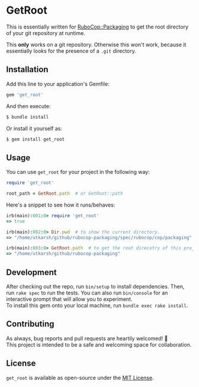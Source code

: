 # GetRoot

This is essentially written for [RuboCop::Packaging](https://github.com/utkarsh2102/rubocop-packaging)
to get the root directory of your git repository at runtime.

This **only** works on a git repository. Otherwise this won't work, because it
essentially looks for the presence of a `.git` directory.

## Installation

Add this line to your application's Gemfile:

```ruby
gem 'get_root'
```

And then execute:

```bash
$ bundle install
```

Or install it yourself as:

```bash
$ gem install get_root
```

## Usage

You can use `get_root` for your project in the following way:
```ruby
require 'get_root'

root_path = GetRoot.path  # or GetRoot::path
```


Here's a snippet to see how it runs/behaves:
```ruby
irb(main):001:0> require 'get_root'
=> true

irb(main):002:0> Dir.pwd  # to show the current directory.
=> "/home/utkarsh/github/rubocop-packaging/spec/rubocop/cop/packaging"

irb(main):003:0> GetRoot.path  # to get the root direcotry of this project
=> "/home/utkarsh/github/rubocop-packaging"
```

## Development

After checking out the repo, run `bin/setup` to install dependencies. Then,
run `rake spec` to run the tests. You can also run `bin/console` for an
interactive prompt that will allow you to experiment.  
To install this gem onto your local machine, run `bundle exec rake install`.

## Contributing

As always, bug reports and pull requests are heartily welcomed! 💖  
This project is intended to be a safe and welcoming space for collaboration.

## License
`get_root` is available as open-source under the
[MIT License](https://github.com/utkarsh2102/get_root/blob/master/LICENSE).
